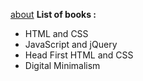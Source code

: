 [about](https:https://fongiatin-21-library.netlify.app/about)
**List of books :**
- HTML and CSS
- JavaScript and jQuery
- Head First HTML and CSS
- Digital Minimalism
